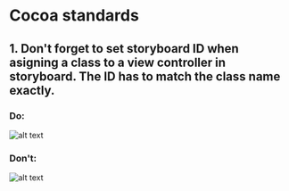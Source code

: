 # Cocoa standards

## 1. Don't forget to set storyboard ID when asigning a class to a view controller in storyboard. The ID has to match the class name exactly.

### Do:
![alt text](/degordian/ios-coding-standards/assets/docs/Cocoa/storyboardIdentifierdDo.png?raw=true)

### Don't:
![alt text](/degordian/ios-coding-standards/assets/docs/Cocoa/storyboardIdentifierdDont.png?raw=true)
